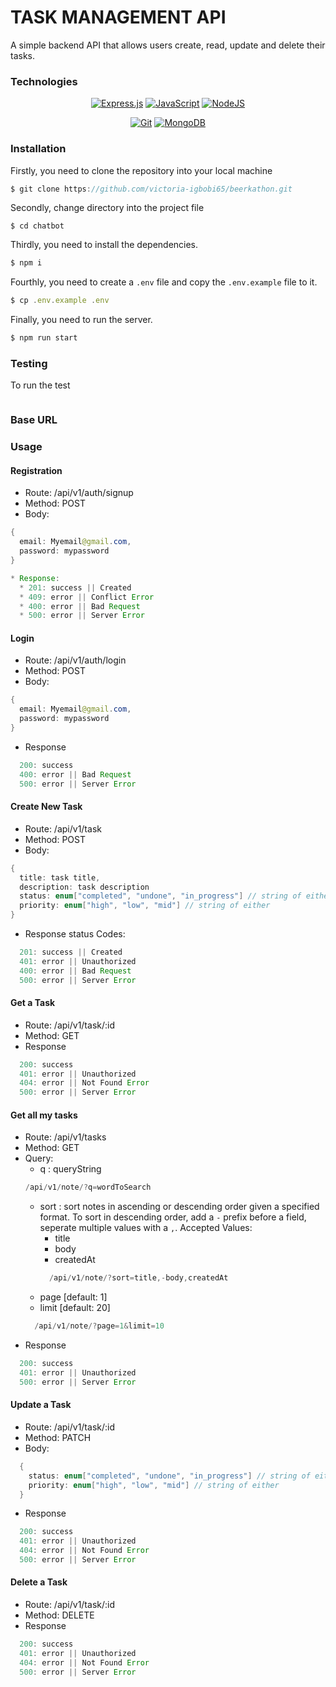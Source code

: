 # TASK MANAGEMENT API

A simple backend API that allows users create, read, update and delete their tasks.



### Technologies

<div align="center">

  <a href="">![Express.js](https://img.shields.io/badge/express.js-%23404d59.svg?style=for-the-badge&logo=express&logoColor=%2361DAFB)</a>
  <a href="">![JavaScript](https://img.shields.io/badge/javascript-%23323330.svg?style=for-the-badge&logo=javascript&logoColor=%23F7DF1E)</a>
  <a href="">![NodeJS](https://img.shields.io/badge/node.js-6DA55F?style=for-the-badge&logo=node.js&logoColor=white)</a>
  
  
</div>
<div align="center">

  <a href="">![Git](https://img.shields.io/badge/git-%23F05033.svg?style=for-the-badge&logo=git&logoColor=white)</a>
  <a href="">![MongoDB](https://img.shields.io/badge/MongoDB-%234ea94b.svg?style=for-the-badge&logo=mongodb&logoColor=white)</a>

</div>


### Installation
 
Firstly, you need to clone the repository into your local machine
```javascript
$ git clone https://github.com/victoria-igbobi65/beerkathon.git
```
Secondly, change directory into the project file
```
$ cd chatbot 
```
Thirdly, you need to install the dependencies.
```javascript
$ npm i 
``` 
Fourthly, you need to create a `.env` file and copy the `.env.example` file to it.
```javascript
$ cp .env.example .env 
```
Finally, you need to run the server.
```java
$ npm run start
```

### Testing
To run the test
```

```

### Base URL


### Usage


#### Registration

* Route: /api/v1/auth/signup
* Method: POST
* Body:
```java
{
  email: Myemail@gmail.com,
  password: mypassword
}
```

```java
* Response:
  * 201: success || Created
  * 409: error || Conflict Error
  * 400: error || Bad Request
  * 500: error || Server Error
```

#### Login
* Route: /api/v1/auth/login
* Method: POST
* Body: 
```java
{
  email: Myemail@gmail.com,
  password: mypassword
}

```
* Response
```java
  200: success
  400: error || Bad Request
  500: error || Server Error
```

#### Create New Task
* Route: /api/v1/task
* Method: POST
* Body: 
```java
{
  title: task title,
  description: task description
  status: enum["completed", "undone", "in_progress"] // string of either
  priority: enum["high", "low", "mid"] // string of either
}

```
* Response status Codes: 
```java
  201: success || Created
  401: error || Unauthorized
  400: error || Bad Request
  500: error || Server Error
```

#### Get a Task
* Route: /api/v1/task/:id
* Method: GET
* Response
```java
  200: success 
  401: error || Unauthorized
  404: error || Not Found Error
  500: error || Server Error
```

#### Get all my tasks
* Route: /api/v1/tasks
* Method: GET
* Query: 
  * q : queryString 
  ```java
  /api/v1/note/?q=wordToSearch
  ```
  * sort : sort notes in ascending or descending order given a specified format. To sort in descending order, add a `-` prefix before a field, seperate multiple values with a `,`.
  Accepted Values:
    * title
    * body
    * createdAt
    ```java
      /api/v1/note/?sort=title,-body,createdAt
    ```
  * page [default: 1]
  * limit [default: 20] 
  ```java
    /api/v1/note/?page=1&limit=10
  ```
* Response

```java
  200: success
  401: error || Unauthorized
  500: error || Server Error
```

#### Update a Task
* Route: /api/v1/task/:id
* Method: PATCH
* Body: 
```java
  {
    status: enum["completed", "undone", "in_progress"] // string of either
    priority: enum["high", "low", "mid"] // string of either
  }
```
* Response
```java
  200: success 
  401: error || Unauthorized
  404: error || Not Found Error
  500: error || Server Error
```

#### Delete a Task
* Route: /api/v1/task/:id
* Method: DELETE
* Response
```java
  200: success 
  401: error || Unauthorized
  404: error || Not Found Error
  500: error || Server Error
```